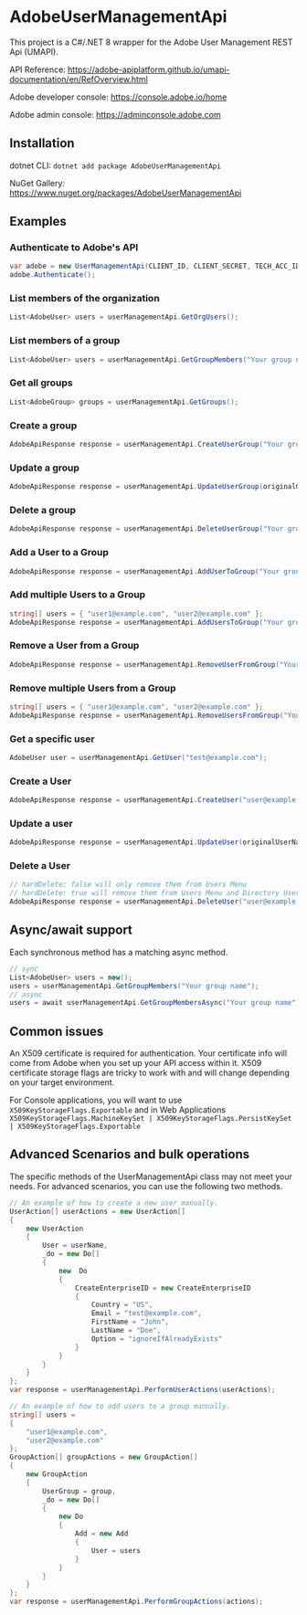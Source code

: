 # AdobeUserManagementApi

This project is a C#/.NET 8 wrapper for the Adobe User Management REST Api (UMAPI).


API Reference: https://adobe-apiplatform.github.io/umapi-documentation/en/RefOverview.html


Adobe developer console: https://console.adobe.io/home


Adobe admin console: https://adminconsole.adobe.com

## Installation

dotnet CLI:  ```dotnet add package AdobeUserManagementApi```

NuGet Gallery: https://www.nuget.org/packages/AdobeUserManagementApi

## Examples

### Authenticate to Adobe's API

```csharp
var adobe = new UserManagementApi(CLIENT_ID, CLIENT_SECRET, TECH_ACC_ID, ORG_ID);
adobe.Authenticate();
```

### List members of the organization

```csharp
List<AdobeUser> users = userManagementApi.GetOrgUsers();
```

### List members of a group

```csharp
List<AdobeUser> users = userManagementApi.GetGroupMembers("Your group name");
```

### Get all groups
```csharp
List<AdobeGroup> groups = userManagementApi.GetGroups();
```

### Create a group
```csharp
AdobeApiResponse response = userManagementApi.CreateUserGroup("Your group", "Your Group Description", "ignoreIfAlreadyExists");
```

### Update a group
```csharp
AdobeApiResponse response = userManagementApi.UpdateUserGroup(originalGroupName: "Your group", newGroupName: "Your New Group Name", description: "Your new description");
```

### Delete a group
```csharp
AdobeApiResponse response = userManagementApi.DeleteUserGroup("Your group");
```

### Add a User to a Group

```csharp
AdobeApiResponse response = userManagementApi.AddUserToGroup("Your group", "user@example.com");
```

### Add multiple Users to a Group

```csharp
string[] users = { "user1@example.com", "user2@example.com" };
AdobeApiResponse response = userManagementApi.AddUsersToGroup("Your group", users);
```

### Remove a User from a Group
```csharp
AdobeApiResponse response = userManagementApi.RemoveUserFromGroup("Your group", "user@example.com");
```

### Remove multiple Users from a Group
```csharp
string[] users = { "user1@example.com", "user2@example.com" };
AdobeApiResponse response = userManagementApi.RemoveUsersFromGroup("Your group", users);
```

### Get a specific user
```csharp
AdobeUser user = userManagementApi.GetUser("test@example.com");
```

### Create a User
```csharp
AdobeApiResponse response = userManagementApi.CreateUser("user@example.com", "John", "Doe");
```

### Update a user
```csharp
AdobeApiResponse response = userManagementApi.UpdateUser(originalUserName: "user@example.com", newUserName: "user1@example.com", firstName: "NewJohn", lastName: "NewDoe");
```

### Delete a User
```csharp
// hardDelete: false will only remove them from Users Menu
// hardDelete: true will remove them from Users Menu and Directory Users Menu
AdobeApiResponse response = userManagementApi.DeleteUser("user@example.com", hardDelete: false);
```


## Async/await support
Each synchronous method has a matching async method.
```csharp
// sync
List<AdobeUser> users = new();
users = userManagementApi.GetGroupMembers("Your group name");
// async
users = await userManagementApi.GetGroupMembersAsync("Your group name");
```

## Common issues

An X509 certificate is required for authentication. Your certificate info will come from Adobe when you set up your API access within it. X509 certificate storage flags are tricky to work with and will change depending on your target environment.

For Console applications, you will want to use ```X509KeyStorageFlags.Exportable``` and in Web Applications ```X509KeyStorageFlags.MachineKeySet | X509KeyStorageFlags.PersistKeySet | X509KeyStorageFlags.Exportable```

## Advanced Scenarios and bulk operations

The specific methods of the UserManagementApi class may not meet your needs. For advanced scenarios, you can use the following two methods.

```csharp
// An example of how to create a new user manually.
UserAction[] userActions = new UserAction[]
{
    new UserAction
    {
        User = userName,
        _do = new Do[]
        {
            new  Do
            {
                CreateEnterpriseID = new CreateEnterpriseID
                {
                    Country = "US",
                    Email = "test@example.com",
                    FirstName = "John",
                    LastName = "Doe",
                    Option = "ignoreIfAlreadyExists"
                }
            }
        }
    }
};
var response = userManagementApi.PerformUserActions(userActions);
```

```csharp
// An example of how to add users to a group manually.
string[] users = 
{ 
    "user1@example.com", 
    "user2@example.com" 
};
GroupAction[] groupActions = new GroupAction[]
{
    new GroupAction
    {
        UserGroup = group,
        _do = new Do[]
        {
            new Do
            {
                Add = new Add
                {
                    User = users
                }
            }
        }
    }
};
var response = userManagementApi.PerformGroupActions(actions);
```